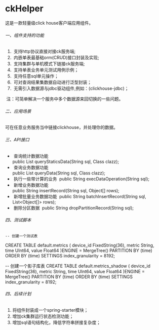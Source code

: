 # ckHelper

这是一款轻量级click house客户端应用组件。

###### 一、组件支持的功能

1. ​    支持http协议直接对接ck服务端;
2. ​    内嵌单表最基础orm(CRUD)接口封装及实现;
3. ​    支持集群与单机模式下链接ck服务端;
4. ​    支持单表业务单元测试用例示例；
5. ​    支持任意sql单元操作；
6. ​    可对查询结果集数据自动进行泛型封装；
7. ​    无需引入数据源与jdbc驱动组件,例如：(clickhouse-jdbc)；

​       注：可简单解决一个服务中多个数据源来回切换的一些问题。

###### 二、应用场景

   可在任意业务服务当中链接clickhouse，并处理你的数据。

###### 三、API接口

- ​    查询统计数据功能   	
  ​        public <T> List<T> queryStaticsData(String sql, Class<T> clazz);
- ​    查询业务数据功能   	
  ​        public <T> List<T> queryData(String sql, Class<T> clazz);
- ​    执行一些带计算的业务 
     ​	public String execDataOperation(String sql);
- ​    新增业务数据功能    	
  ​       public String insertRecord(String sql, Object[] rows);
- ​    新增批量业务数据功能 
     ​	public String batchInsertRecord(String sql, List<Object[]> rows);
- ​    删除分区数据
  ​    	public String dropPartitionRecord(String sql);

###### 四、测试脚本

	-- 创建一个测试表
CREATE TABLE default.metrics (
    device_id FixedString(36),
    metric String,
    time UInt64,
    value Float64
)ENGINE = MergeTree()
PARTITION BY (time)
ORDER BY (time)
SETTINGS index_granularity = 8192;

-- 创建一个影子库表
CREATE TABLE default.metrics_shadow (
    device_id FixedString(36),
    metric String,
    time UInt64,
    value Float64
)ENGINE = MergeTree()
PARTITION BY (time)
ORDER BY (time)
SETTINGS index_granularity = 8192;

###### 四、后续计划

1.    将组件封装成一个spring-starter模块；
2.    增加ck集群运行状态检测功能；
3.    增加sql语句结构化，降低字符串拼接复杂度；